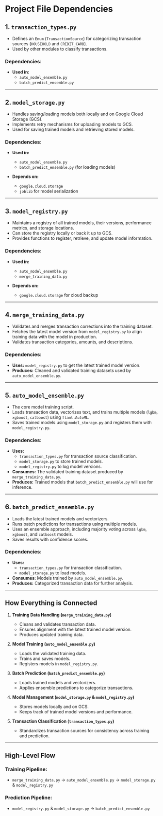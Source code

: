 # Project File Dependencies

## 1. `transaction_types.py`
- Defines an `Enum` (`TransactionSource`) for categorizing transaction sources (`HOUSEHOLD` and `CREDIT_CARD`).
- Used by other modules to classify transactions.

### **Dependencies:**
- **Used in:**  
  - `auto_model_ensemble.py`
  - `batch_predict_ensemble.py`

---

## 2. `model_storage.py`
- Handles saving/loading models both locally and on Google Cloud Storage (GCS).
- Implements retry mechanisms for uploading models to GCS.
- Used for saving trained models and retrieving stored models.

### **Dependencies:**
- **Used in:**
  - `auto_model_ensemble.py`
  - `batch_predict_ensemble.py` (for loading models)

- **Depends on:**
  - `google.cloud.storage`
  - `joblib` for model serialization

---

## 3. `model_registry.py`
- Maintains a registry of all trained models, their versions, performance metrics, and storage locations.
- Can store the registry locally or back it up to GCS.
- Provides functions to register, retrieve, and update model information.

### **Dependencies:**
- **Used in:**
  - `auto_model_ensemble.py`
  - `merge_training_data.py`

- **Depends on:**
  - `google.cloud.storage` for cloud backup

---

## 4. `merge_training_data.py`
- Validates and merges transaction corrections into the training dataset.
- Fetches the latest model version from `model_registry.py` to align training data with the model in production.
- Validates transaction categories, amounts, and descriptions.

### **Dependencies:**
- **Uses:** `model_registry.py` to get the latest trained model version.
- **Produces:** Cleaned and validated training datasets used by `auto_model_ensemble.py`.

---

## 5. `auto_model_ensemble.py`
- The core model training script.
- Loads transaction data, vectorizes text, and trains multiple models (`lgbm`, `xgboost`, `catboost`) using `flaml.AutoML`.
- Saves trained models using `model_storage.py` and registers them with `model_registry.py`.

### **Dependencies:**
- **Uses:**
  - `transaction_types.py` for transaction source classification.
  - `model_storage.py` to store trained models.
  - `model_registry.py` to log model versions.
- **Consumes:** The validated training dataset produced by `merge_training_data.py`.
- **Produces:** Trained models that `batch_predict_ensemble.py` will use for inference.

---

## 6. `batch_predict_ensemble.py`
- Loads the latest trained models and vectorizers.
- Runs batch predictions for transactions using multiple models.
- Uses an ensemble approach, including majority voting across `lgbm`, `xgboost`, and `catboost` models.
- Saves results with confidence scores.

### **Dependencies:**
- **Uses:**
  - `transaction_types.py` for transaction classification.
  - `model_storage.py` to load models.
- **Consumes:** Models trained by `auto_model_ensemble.py`.
- **Produces:** Categorized transaction data for further analysis.

---

## How Everything is Connected

1. **Training Data Handling (`merge_training_data.py`)**  
   - Cleans and validates transaction data.
   - Ensures alignment with the latest trained model version.
   - Produces updated training data.

2. **Model Training (`auto_model_ensemble.py`)**  
   - Loads the validated training data.
   - Trains and saves models.
   - Registers models in `model_registry.py`.

3. **Batch Prediction (`batch_predict_ensemble.py`)**  
   - Loads trained models and vectorizers.
   - Applies ensemble predictions to categorize transactions.

4. **Model Management (`model_storage.py` & `model_registry.py`)**  
   - Stores models locally and on GCS.
   - Keeps track of trained model versions and performance.

5. **Transaction Classification (`transaction_types.py`)**  
   - Standardizes transaction sources for consistency across training and prediction.

---

## High-Level Flow

### **Training Pipeline:**
- `merge_training_data.py` → `auto_model_ensemble.py` → `model_storage.py` & `model_registry.py`

### **Prediction Pipeline:**
- `model_registry.py` & `model_storage.py` → `batch_predict_ensemble.py`

